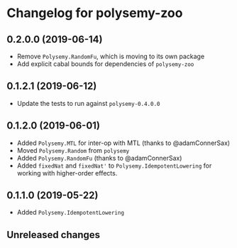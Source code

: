 # Changelog for polysemy-zoo

## 0.2.0.0 (2019-06-14)

- Remove `Polysemy.RandomFu`, which is moving to its own package
- Add explicit cabal bounds for dependencies of `polysemy-zoo`

## 0.1.2.1 (2019-06-12)

- Update the tests to run against `polysemy-0.4.0.0`

## 0.1.2.0 (2019-06-01)

- Added `Polysemy.MTL` for inter-op with MTL (thanks to @adamConnerSax)
- Moved `Polysemy.Random` from `polysemy`
- Added `Polysemy.RandomFu` (thanks to @adamConnerSax)
- Added `fixedNat` and `fixedNat'` to `Polysemy.IdempotentLowering` for working
    with higher-order effects.

## 0.1.1.0 (2019-05-22)

- Added `Polysemy.IdempotentLowering`


## Unreleased changes

